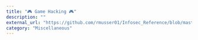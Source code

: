 ```yaml
---
title: "🎮 Game Hacking 🎮"
description: ""
external_url: "https://github.com/rmusser01/Infosec_Reference/blob/master/Draft/Games.md"
category: "Miscellaneous"
---
```

